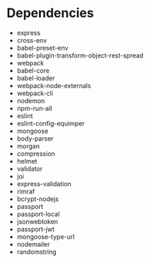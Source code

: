 # Dependencies
* express
* cross-env
* babel-preset-env
* babel-plugin-transform-object-rest-spread
* webpack
* babel-core
* babel-loader
* webpack-node-externals
* webpack-cli
* nodemon
* npm-run-all
* eslint 
* eslint-config-equimper
* mongoose
* body-parser
* morgan
* compression
* helmet
* validator
* joi
* express-validation
* rimraf
* bcrypt-nodejs
* passport
* passport-local
* jsonwebtoken
* passport-jwt
* mongoose-type-url
* nodemailer
* randomstring

